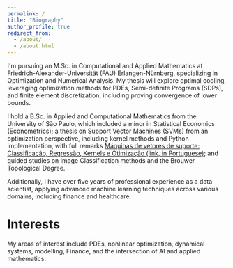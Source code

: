 ```yaml
---
permalink: /
title: "Biography"
author_profile: true
redirect_from: 
  - /about/
  - /about.html
---
```


I'm pursuing an M.Sc. in Computational and Applied Mathematics at Friedrich-Alexander-Universität (FAU) Erlangen-Nürnberg, specializing in Optimization and Numerical Analysis. My thesis will explore optimal cooling, leveraging optimization methods for PDEs, Semi-definite Programs (SDPs), and finite element discretization, including proving convergence of lower bounds.

I hold a B.Sc. in Applied and Computational Mathematics from the University of São Paulo, which included a minor in Statistical Economics (Econometrics); a thesis on Support Vector Machines (SVMs) from an optimization perspective, including kernel methods and Python implementation, with full remarks [Máquinas de vetores de suporte: Classificação, Regressão, Kernels e Otimização (link, in Portuguese)](https://drive.google.com/file/d/1AwYMACQsDhy36vFSUbMfxYxrMvyuSMWW/view?usp=share_link); and guided studies on Image Classification methods and the Brouwer Topological Degree.

Additionally, I have over five years of professional experience as a data scientist, applying advanced machine learning techniques across various domains, including finance and healthcare. 

Interests
======
My areas of interest include PDEs, nonlinear optimization, dynamical systems, modelling, Finance, and the intersection of AI and applied mathematics.
